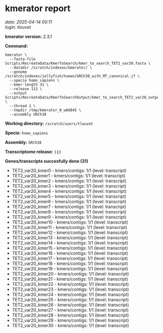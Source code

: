 # kmerator report
*date: 2025-04-14 00:11*  
*login: tlouvet*

**kmerator version:** 2.3.1

**Command:**

```
kmerator \
  --fasta-file Scripts/RecreateData/KmerToSearch/kmer_to_search_TET2_var20.fasta \
  --datadir /scratch/indexes/kmerator/ \
  --genome /scratch/indexes/jellyfish/human/GRCh38_with_MT_canonical.jf \
  --specie homo_sapiens \
  --kmer-length 31 \
  --release 113 \
  --output Scripts/RecreateData/KmerToSearchOutput/kmer_to_search_TET2_var20_output \
  --thread 1 \
  --tmpdir /tmp/kmerator_0_w0d845 \
  --assembly GRCh38
```

**Working directory:** `/scratch/users/tlouvet`

**Specie:** `homo_sapiens`

**Assembly:** `GRCh38`

**Transcriptome release:** `113`

**Genes/transcripts succesfully done (31)**

- TET2_var20_kmer0 - kmers/contigs: 1/1 (level: transcript)
- TET2_var20_kmer1 - kmers/contigs: 1/1 (level: transcript)
- TET2_var20_kmer2 - kmers/contigs: 1/1 (level: transcript)
- TET2_var20_kmer3 - kmers/contigs: 1/1 (level: transcript)
- TET2_var20_kmer4 - kmers/contigs: 1/1 (level: transcript)
- TET2_var20_kmer5 - kmers/contigs: 1/1 (level: transcript)
- TET2_var20_kmer6 - kmers/contigs: 1/1 (level: transcript)
- TET2_var20_kmer7 - kmers/contigs: 1/1 (level: transcript)
- TET2_var20_kmer8 - kmers/contigs: 1/1 (level: transcript)
- TET2_var20_kmer9 - kmers/contigs: 1/1 (level: transcript)
- TET2_var20_kmer10 - kmers/contigs: 1/1 (level: transcript)
- TET2_var20_kmer11 - kmers/contigs: 1/1 (level: transcript)
- TET2_var20_kmer12 - kmers/contigs: 1/1 (level: transcript)
- TET2_var20_kmer13 - kmers/contigs: 1/1 (level: transcript)
- TET2_var20_kmer14 - kmers/contigs: 1/1 (level: transcript)
- TET2_var20_kmer15 - kmers/contigs: 1/1 (level: transcript)
- TET2_var20_kmer16 - kmers/contigs: 1/1 (level: transcript)
- TET2_var20_kmer17 - kmers/contigs: 1/1 (level: transcript)
- TET2_var20_kmer18 - kmers/contigs: 1/1 (level: transcript)
- TET2_var20_kmer19 - kmers/contigs: 1/1 (level: transcript)
- TET2_var20_kmer20 - kmers/contigs: 1/1 (level: transcript)
- TET2_var20_kmer21 - kmers/contigs: 1/1 (level: transcript)
- TET2_var20_kmer22 - kmers/contigs: 1/1 (level: transcript)
- TET2_var20_kmer23 - kmers/contigs: 1/1 (level: transcript)
- TET2_var20_kmer24 - kmers/contigs: 1/1 (level: transcript)
- TET2_var20_kmer25 - kmers/contigs: 1/1 (level: transcript)
- TET2_var20_kmer26 - kmers/contigs: 1/1 (level: transcript)
- TET2_var20_kmer27 - kmers/contigs: 1/1 (level: transcript)
- TET2_var20_kmer28 - kmers/contigs: 1/1 (level: transcript)
- TET2_var20_kmer29 - kmers/contigs: 1/1 (level: transcript)
- TET2_var20_kmer30 - kmers/contigs: 1/1 (level: transcript)
